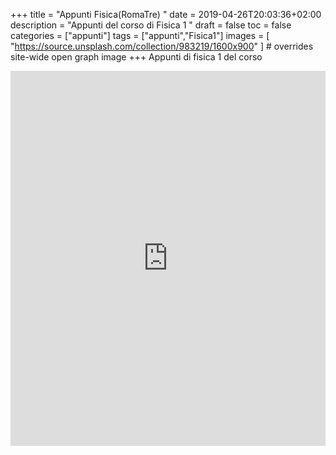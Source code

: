 +++
title = "Appunti Fisica(RomaTre) "
date = 2019-04-26T20:03:36+02:00
description = "Appunti del corso di Fisica 1  "
draft = false
toc = false
categories = ["appunti"]
tags = ["appunti","Fisica1"]
images = [
  "https://source.unsplash.com/collection/983219/1600x900"
] # overrides site-wide open graph image
+++
Appunti di fisica 1 del corso



<iframe src="https://drive.google.com/embeddedfolderview?id=1PjRmR3YTcVvlo-fbQ2u-Y6W0tw7bpmiy#grid" style="width:100%; height:600px; border:0;"></iframe>

